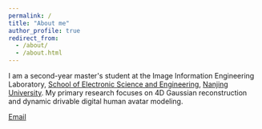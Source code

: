 ```yaml
---
permalink: /
title: "About me"
author_profile: true
redirect_from: 
  - /about/
  - /about.html
---
```

I am a second-year master's student at the Image Information Engineering Laboratory, [School of Electronic Science and Engineering](https://ese.nju.edu.cn/main.htm), [Nanjing University](https://www.nju.edu.cn/). My primary research focuses on 4D Gaussian reconstruction and dynamic drivable digital human avatar modeling.

[Email](502024230011@smail.nju.edu.cn)
